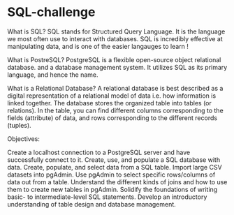 # SQL-challenge


What is SQL?
SQL stands for Structured Query Language. It is the language we most often use to interact with databases. SQL is incredibly effective at manipulating data, and is one of the easier langauges to learn !

What is PostreSQL?
PostgreSQL is a flexible open-source object relational database. and a database management system. It utilizes SQL as its primary language, and hence the name.

What is a Relational Database?
A relational database is best described as a digital representation of a relational model of data i.e. how information is linked together.
The database stores the organized table into tables (or relations). In the table, you can find different columns corresponding to the fields (attribute) of data, and rows corresponding to the different records (tuples).


Objectives:

Create a localhost connection to a PostgreSQL server and have successfully connect to it.
Create, use, and populate a SQL database with data.
Create, populate, and select data from a SQL table.
Import large CSV datasets into pgAdmin.
Use pgAdmin to select specific rows/columns of data out from a table.
Understand the different kinds of joins and how to use them to create new tables in pgAdmin.
Solidify the foundations of writing basic- to intermediate-level SQL statements.
Develop an introductory understanding of table design and database management.
